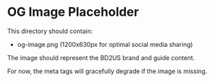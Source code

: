# OG Image Placeholder

This directory should contain:
- og-image.png (1200x630px for optimal social media sharing)

The image should represent the BD2US brand and guide content.

For now, the meta tags will gracefully degrade if the image is missing.
